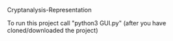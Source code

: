Cryptanalysis-Representation

To run this project call "python3 GUI.py" (after you have cloned/downloaded the project)

